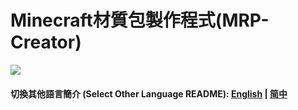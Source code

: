 # Minecraft材質包製作程式(MRP-Creator)
![](https://img.shields.io/badge/Minecraft-1.20.4-brightgreen.svg?colorB=469C00)

#### 切換其他語言簡介 (Select Other Language README): [English](../README.md) | [简中](README-CN.md)
